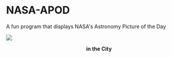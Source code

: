# NASA-APOD
A fun program that displays NASA's Astronomy Picture of the Day

![](https://apod.nasa.gov/apod/image/2211/StanHondaTLE-ISS1108.jpg)

<p align = "center">
  <b>in the City</b>
</p>
